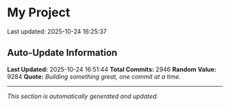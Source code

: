 # My Project


Last updated: 2025-10-24 16:25:37









































































































































































































































































































































































































































































































































































































































































































































































































































































































































































































































































































































































































































































































































































































































































































































































































































































































































































































































































































































































































































































































































































































































































































































































































































































































































































































































































































































































































































































































































































































































































































































































































































































































































































































































































## Auto-Update Information

**Last Updated:** 2025-10-24 16:51:44
**Total Commits:** 2946
**Random Value:** 9284
**Quote:** _Building something great, one commit at a time._

---
_This section is automatically generated and updated._